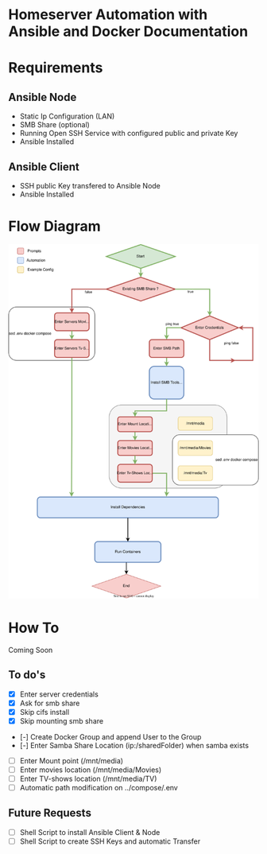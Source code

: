 # Homeserver Automation with Ansible and Docker Documentation

# Requirements

## Ansible Node
- Static Ip Configuration (LAN)
- SMB Share (optional)
- Running Open SSH Service with configured public and private Key
- Ansible Installed

## Ansible Client
- SSH public Key transfered to Ansible Node
- Ansible Installed

# Flow Diagram
![Flow Diagram Ansible Playbook](./Documentation/Diagram.svg)

# How To
Coming Soon

## To do's
- [x] Enter server credentials
- [x] Ask for smb share
- [x] Skip cifs install
- [x] Skip mounting smb share
- [-] Create Docker Group and append User to the Group
- [-] Enter Samba Share Location (ip:/sharedFolder) when samba exists
- [ ] Enter Mount point (/mnt/media)
- [ ] Enter movies location (/mnt/media/Movies)
- [ ] Enter TV-shows location (/mnt/media/TV)
- [ ] Automatic path modification on ../compose/.env

## Future Requests

- [ ] Shell Script to install Ansible Client & Node
- [ ] Shell Script to create SSH Keys and automatic Transfer
